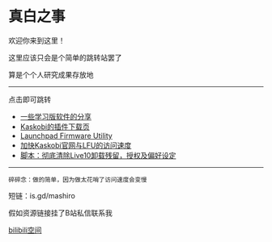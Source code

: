 # 真白之事
欢迎你来到这里！  

这里应该只会是个简单的跳转站罢了

算是个个人研究成果存放地

------

点击即可跳转

- [一些学习版软件的分享](mds/share.md)
- [Kaskobi的插件下载页](https://kaskobi.com/downloads)
- [Launchpad Firmware Utility](https://fw.mat1jaczyyy.com)
- [加快Kaskobi官网与LFU的访问速度](/mds/speedaccess.md)
- [脚本：彻底清除Live10卸载残留，授权及偏好设定](/mds/cleanableton.md)

------

`碎碎念：做的简单，因为做太花哨了访问速度会变慢 `

短链：is.gd/mashiro

假如资源链接挂了B站私信联系我

[bilibili空间](https://space.bilibili.com/16215189)